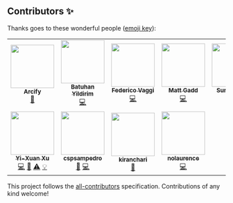 
## Contributors ✨

Thanks goes to these wonderful people ([emoji key](https://allcontributors.org/docs/en/emoji-key)):

<!-- ALL-CONTRIBUTORS-LIST:START - Do not remove or modify this section -->
<!-- prettier-ignore-start -->
<!-- markdownlint-disable -->
<table>
  <tr>
    <td align="center"><a href="https://github.com/Arcify"><img src="https://avatars.githubusercontent.com/u/96500824?v=4?s=100" width="100px;" alt=""/><br /><sub><b>Arcify</b></sub></a><br /><a href="https://github.com/TorchEnsemble-Community/Ensemble-Pytorch/commits?author=Arcify" title="Documentation">📖</a></td>
    <td align="center"><a href="https://by256.github.io/"><img src="https://avatars.githubusercontent.com/u/44163664?v=4?s=100" width="100px;" alt=""/><br /><sub><b>Batuhan Yildirim</b></sub></a><br /><a href="https://github.com/TorchEnsemble-Community/Ensemble-Pytorch/commits?author=by256" title="Code">💻</a></td>
    <td align="center"><a href="https://github.com/FedericoV"><img src="https://avatars.githubusercontent.com/u/630134?v=4?s=100" width="100px;" alt=""/><br /><sub><b>Federico Vaggi</b></sub></a><br /><a href="https://github.com/TorchEnsemble-Community/Ensemble-Pytorch/commits?author=FedericoV" title="Code">💻</a></td>
    <td align="center"><a href="https://github.com/mttgdd"><img src="https://avatars.githubusercontent.com/u/3154919?v=4?s=100" width="100px;" alt=""/><br /><sub><b>Matt Gadd</b></sub></a><br /><a href="https://github.com/TorchEnsemble-Community/Ensemble-Pytorch/commits?author=mttgdd" title="Code">💻</a></td>
    <td align="center"><a href="https://github.com/SunHaozhe"><img src="https://avatars.githubusercontent.com/u/26926814?v=4?s=100" width="100px;" alt=""/><br /><sub><b>Sun Haozhe</b></sub></a><br /><a href="https://github.com/TorchEnsemble-Community/Ensemble-Pytorch/commits?author=SunHaozhe" title="Code">💻</a></td>
    <td align="center"><a href="https://github.com/zzzzwj"><img src="https://avatars.githubusercontent.com/u/23235538?v=4?s=100" width="100px;" alt=""/><br /><sub><b>Wenjie Zhang</b></sub></a><br /><a href="https://github.com/TorchEnsemble-Community/Ensemble-Pytorch/commits?author=zzzzwj" title="Code">💻</a> <a href="https://github.com/TorchEnsemble-Community/Ensemble-Pytorch/commits?author=zzzzwj" title="Tests">⚠️</a></td>
    <td align="center"><a href="https://github.com/Xiaohui9607"><img src="https://avatars.githubusercontent.com/u/37996225?v=4?s=100" width="100px;" alt=""/><br /><sub><b>Xiaohui Chen</b></sub></a><br /><a href="https://github.com/TorchEnsemble-Community/Ensemble-Pytorch/issues?q=author%3AXiaohui9607" title="Bug reports">🐛</a></td>
  </tr>
  <tr>
    <td align="center"><a href="https://github.com/xuyxu"><img src="https://avatars.githubusercontent.com/u/22359569?v=4?s=100" width="100px;" alt=""/><br /><sub><b>Yi-Xuan Xu</b></sub></a><br /><a href="https://github.com/TorchEnsemble-Community/Ensemble-Pytorch/commits?author=xuyxu" title="Code">💻</a> <a href="https://github.com/TorchEnsemble-Community/Ensemble-Pytorch/commits?author=xuyxu" title="Documentation">📖</a> <a href="https://github.com/TorchEnsemble-Community/Ensemble-Pytorch/commits?author=xuyxu" title="Tests">⚠️</a> <a href="#example-xuyxu" title="Examples">💡</a></td>
    <td align="center"><a href="https://github.com/cspsampedro"><img src="https://avatars.githubusercontent.com/u/7384605?v=4?s=100" width="100px;" alt=""/><br /><sub><b>cspsampedro</b></sub></a><br /><a href="#ideas-cspsampedro" title="Ideas, Planning, & Feedback">🤔</a> <a href="https://github.com/TorchEnsemble-Community/Ensemble-Pytorch/commits?author=cspsampedro" title="Code">💻</a></td>
    <td align="center"><a href="https://github.com/kiranchari"><img src="https://avatars.githubusercontent.com/u/1838910?v=4?s=100" width="100px;" alt=""/><br /><sub><b>kiranchari</b></sub></a><br /><a href="https://github.com/TorchEnsemble-Community/Ensemble-Pytorch/commits?author=kiranchari" title="Documentation">📖</a></td>
    <td align="center"><a href="https://github.com/nolaurence"><img src="https://avatars.githubusercontent.com/u/53215736?v=4?s=100" width="100px;" alt=""/><br /><sub><b>nolaurence</b></sub></a><br /><a href="https://github.com/TorchEnsemble-Community/Ensemble-Pytorch/commits?author=nolaurence" title="Code">💻</a></td>
  </tr>
</table>

<!-- markdownlint-restore -->
<!-- prettier-ignore-end -->

<!-- ALL-CONTRIBUTORS-LIST:END -->

This project follows the [all-contributors](https://github.com/all-contributors/all-contributors) specification. Contributions of any kind welcome!